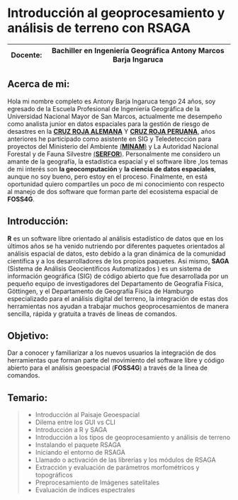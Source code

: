 # Introducción al geoprocesamiento y análisis de terreno con RSAGA

Docente: | Bachiller en Ingeniería Geográfica Antony Marcos Barja Ingaruca
------------ | -------------

## Acerca de mi: 

Hola mi nombre completo es Antony Barja Ingaruca tengo 24 años, soy egresado de la Escuela Profesional de Ingeniería Geográfica de la Universidad Nacional Mayor de San Marcos, actualmente me desempeño como analista junior en datos espaciales para la gestión de riesgo de desastres en la [**CRUZ ROJA ALEMANA**](https://media.ifrc.org/ifrc/where-we-work/europe-and-central-asia/german-red-cross/) Y [**CRUZ ROJA PERUANA**](http://www.cruzroja.org.pe/), años anteriores he participado como asistente en SIG y Teledetección para proyectos del Ministerio del Ambiente [(**MINAM**)](http://geoservidor.minam.gob.pe/) y La Autoridad Nacional Forestal y de Fauna Silvestre [(**SERFOR**)](https://sinia.minam.gob.pe/fuente-informacion/servicio-forestal-fauna-silvestre-serfor).
Personalmente me considero un amante de la geografía, la estadística espacial y el software libre ,los temas de mi interés son **la geocomputación** y **la ciencia de datos espaciales**, aunque no soy bueno, pero estoy en el proceso.
Finalmente, en está oportunidad quiero compartiles un poco de mi conocimiento con respecto al manejo de dos software que forman parte del ecosistema  espacial de **FOSS4G**.

## Introducción:  

**R** es un software libre orientado al análisis estadístico de datos que en los últimos años se ha venido nutriendo por diferentes paquetes orientados al análisis espacial de datos, esto debido a la gran dinámica de la comunidad científica y a los desarrolladores de los propios paquetes.
Asi mismo, **SAGA** (Sistema de Análisis Geocientíficos Automatizados
) es un sistema de información geográfica (SIG) de código abierto que fue desarrollada por un pequeño equipo de investigadores del Departamento de Geografía Física, Göttingen, y el Departamento de Geografía Física de Hamburgo
especializado para el análisis digital del terreno, la integración de estas dos herramientas nos ayudan a trabajar muchos geoprocesamientos de manera sencilla, rápida  y gratuita a través de lineas de comandos.

## Objetivo:
Dar a conocer y familiarizar a los nuevos usuarios la integración de dos herramientas que forman parte del movimiento del software libre y código abierto para el análisis geoespacial (**FOSS4G**) a través de la linea de comandos.

## Temario: 	
 > * Introducción al Paisaje Geoespacial
 > * Dilema entre los GUI vs CLI
 > * Introducción a R y SAGA
 > * Introducción a los tipos de geoprocesamiento y análisis de terreno 
 > * Instalando el paquete RSAGA
 > * Iniciando el entorno de RSAGA
 > * Llamado o activación de las librerías y los módulos de RSAGA 
 > * Extracción y evaluación de parámetros morfométricos y topográficos
 > * Preprocesamiento de Imágenes satelitales
 > * Evaluación de índices espectrales

